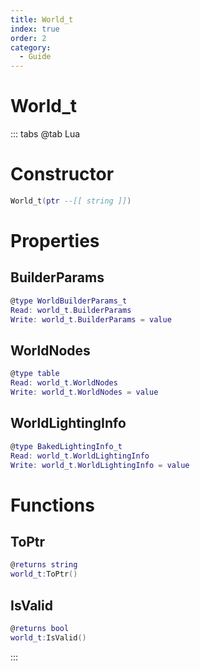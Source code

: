 ```yaml
---
title: World_t
index: true
order: 2
category:
  - Guide
---
```


# World_t

::: tabs
@tab Lua
# Constructor
```lua
World_t(ptr --[[ string ]])
```
# Properties
## BuilderParams 
```lua
@type WorldBuilderParams_t
Read: world_t.BuilderParams
Write: world_t.BuilderParams = value
```
## WorldNodes 
```lua
@type table
Read: world_t.WorldNodes
Write: world_t.WorldNodes = value
```
## WorldLightingInfo 
```lua
@type BakedLightingInfo_t
Read: world_t.WorldLightingInfo
Write: world_t.WorldLightingInfo = value
```
# Functions
## ToPtr
```lua
@returns string
world_t:ToPtr()
```
## IsValid
```lua
@returns bool
world_t:IsValid()
```

:::